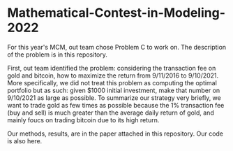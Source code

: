 # Mathematical-Contest-in-Modeling-2022
For this year's MCM, out team chose Problem C to work on. The description of the problem is in this repository.

First, out team identified the problem: considering the transaction fee on gold and bitcoin, how to maximize the return from 9/11/2016 to 9/10/2021. 
More specifically, we did not treat this problem as computing the optimal portfolio but as such: 
given $1000 initial investment, make that number on 9/10/2021 as large as possible.
To summarize our strategy very briefly, we want to trade gold as few times as possible because the 1% transaction fee (buy and sell) is much greater than the average daily return of gold, and mainly foucs on trading bitcoin due to its high return.

Our methods, results, are in the paper attached in this repository. Our code is also here. 
